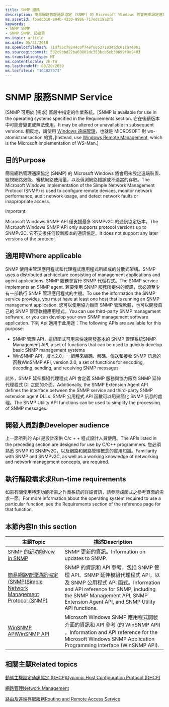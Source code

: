 ```yaml
---
title: SNMP 服務
description: 簡易網路管理通訊協定 (SNMP) 的 Microsoft Windows 將會用來設定遠端裝置、監視網路效能、審核網路使用量，以及偵測網路錯誤或不適當的存取。重要事項： Microsoft Windows SNMP API 僅支援最多 SNMPv2C 的通訊協定版本。 它不支援任何較新版本的通訊協定。
ms.assetid: fbaddb10-804b-4230-8986-717edc19a2f5
keywords:
- SNMP SNMP
- SNMP SNMP，起始頁
ms.topic: article
ms.date: 05/31/2018
ms.openlocfilehash: 71df55c79244c0f74ef685271834adc01ca7e981
ms.sourcegitcommit: 592c9bbd22ba69802dc353bcb5eb30699f9e9403
ms.translationtype: MT
ms.contentlocale: zh-TW
ms.lasthandoff: 08/20/2020
ms.locfileid: "104023973"
---
```

# <a name="snmp-service"></a><span data-ttu-id="8ea84-106">SNMP 服務</span><span class="sxs-lookup"><span data-stu-id="8ea84-106">SNMP Service</span></span>

<span data-ttu-id="8ea84-107">\[SNMP 可用於 [需求] 區段中指定的作業系統。</span><span class="sxs-lookup"><span data-stu-id="8ea84-107">\[SNMP is available for use in the operating systems specified in the Requirements section.</span></span> <span data-ttu-id="8ea84-108">它在後續版本中可能會變更或無法使用。</span><span class="sxs-lookup"><span data-stu-id="8ea84-108">It may be altered or unavailable in subsequent versions.</span></span> <span data-ttu-id="8ea84-109">相反地，請使用 [Windows 遠端管理](/windows/desktop/WinRM/portal)，也就是 MICROSOFT 對 ws-atomictransaction 的實。\]</span><span class="sxs-lookup"><span data-stu-id="8ea84-109">Instead, use [Windows Remote Management](/windows/desktop/WinRM/portal), which is the Microsoft implementation of WS-Man.\]</span></span>

## <a name="purpose"></a><span data-ttu-id="8ea84-110">目的</span><span class="sxs-lookup"><span data-stu-id="8ea84-110">Purpose</span></span>

<span data-ttu-id="8ea84-111">簡易網路管理通訊協定 (SNMP) 的 Microsoft Windows 將會用來設定遠端裝置、監視網路效能、審核網路使用量，以及偵測網路錯誤或不適當的存取。</span><span class="sxs-lookup"><span data-stu-id="8ea84-111">The Microsoft Windows implementation of the Simple Network Management Protocol (SNMP) is used to configure remote devices, monitor network performance, audit network usage, and detect network faults or inappropriate access.</span></span>

> [!IMPORTANT]
> <span data-ttu-id="8ea84-112">Microsoft Windows SNMP API 僅支援最多 SNMPv2C 的通訊協定版本。</span><span class="sxs-lookup"><span data-stu-id="8ea84-112">The Microsoft Windows SNMP API only supports protocol versions up to SNMPv2C.</span></span> <span data-ttu-id="8ea84-113">它不支援任何較新版本的通訊協定。</span><span class="sxs-lookup"><span data-stu-id="8ea84-113">It does not support any later versions of the protocol.</span></span>

 

## <a name="where-applicable"></a><span data-ttu-id="8ea84-114">適用時</span><span class="sxs-lookup"><span data-stu-id="8ea84-114">Where applicable</span></span>

<span data-ttu-id="8ea84-115">SNMP 使用由管理應用程式和代理程式應用程式所組成的分散式架構。</span><span class="sxs-lookup"><span data-stu-id="8ea84-115">SNMP uses a distributed architecture consisting of management applications and agent applications.</span></span> <span data-ttu-id="8ea84-116">SNMP 服務會實行 SNMP 代理程式。</span><span class="sxs-lookup"><span data-stu-id="8ea84-116">The SNMP service implements an SNMP agent.</span></span> <span data-ttu-id="8ea84-117">若要使用 SNMP 服務所提供的資訊，您必須至少有一部執行 SNMP 管理應用程式的主機。</span><span class="sxs-lookup"><span data-stu-id="8ea84-117">To use the information the SNMP service provides, you must have at least one host that is running an SNMP management application.</span></span> <span data-ttu-id="8ea84-118">您可以使用協力廠商 SNMP 管理軟體，也可以開發自己的 SNMP 管理軟體應用程式。</span><span class="sxs-lookup"><span data-stu-id="8ea84-118">You can use third-party SNMP management software, or you can develop your own SNMP management software application.</span></span> <span data-ttu-id="8ea84-119">下列 Api 適用于此用途：</span><span class="sxs-lookup"><span data-stu-id="8ea84-119">The following APIs are available for this purpose:</span></span>

-   <span data-ttu-id="8ea84-120">SNMP 管理 API，這組函式可用來快速開發基本的 SNMP 管理系統</span><span class="sxs-lookup"><span data-stu-id="8ea84-120">SNMP Management API, a set of functions that can be used to quickly develop basic SNMP management systems</span></span>
-   <span data-ttu-id="8ea84-121">WinSNMP API，版本2.0，一組用來編碼、解碼、傳送和接收 SNMP 訊息的函數</span><span class="sxs-lookup"><span data-stu-id="8ea84-121">WinSNMP API, version 2.0, a set of functions for encoding, decoding, sending, and receiving SNMP messages</span></span>

<span data-ttu-id="8ea84-122">此外，SNMP 延伸模組代理程式 API 會定義 SNMP 服務與協力廠商 SNMP 延伸代理程式 Dll 之間的介面。</span><span class="sxs-lookup"><span data-stu-id="8ea84-122">Additionally, the SNMP Extension Agent API defines the interface between the SNMP service and third-party SNMP extension agent DLLs.</span></span> <span data-ttu-id="8ea84-123">SNMP 公用程式 API 函數可以用來簡化 SNMP 訊息的處理。</span><span class="sxs-lookup"><span data-stu-id="8ea84-123">The SNMP Utility API functions can be used to simplify the processing of SNMP messages.</span></span>

## <a name="developer-audience"></a><span data-ttu-id="8ea84-124">開發人員對象</span><span class="sxs-lookup"><span data-stu-id="8ea84-124">Developer audience</span></span>

<span data-ttu-id="8ea84-125">上一節所列的 Api 是設計來供 C/c + + 程式設計人員使用。</span><span class="sxs-lookup"><span data-stu-id="8ea84-125">The APIs listed in the preceding section are designed for use by C/C++ programmers.</span></span> <span data-ttu-id="8ea84-126">您必須熟悉 SNMP 和 SNMPv2C，以及網路和網路管理概念的實用知識。</span><span class="sxs-lookup"><span data-stu-id="8ea84-126">Familiarity with SNMP and SNMPv2C, as well as a working knowledge of networking and network management concepts, are required.</span></span>

## <a name="run-time-requirements"></a><span data-ttu-id="8ea84-127">執行階段需求求</span><span class="sxs-lookup"><span data-stu-id="8ea84-127">Run-time requirements</span></span>

<span data-ttu-id="8ea84-128">如需有關使用特定功能所需之作業系統的詳細資訊，請參閱該函式之參考頁面的需求一節。</span><span class="sxs-lookup"><span data-stu-id="8ea84-128">For more information about the operating system required to use a particular function, see the Requirements section of the reference page for that function.</span></span>

## <a name="in-this-section"></a><span data-ttu-id="8ea84-129">本節內容</span><span class="sxs-lookup"><span data-stu-id="8ea84-129">In this section</span></span>



| <span data-ttu-id="8ea84-130">主題</span><span class="sxs-lookup"><span data-stu-id="8ea84-130">Topic</span></span>                                                                                                | <span data-ttu-id="8ea84-131">描述</span><span class="sxs-lookup"><span data-stu-id="8ea84-131">Description</span></span>                                                                                                                                     |
|------------------------------------------------------------------------------------------------------|-------------------------------------------------------------------------------------------------------------------------------------------------|
| [<span data-ttu-id="8ea84-132">SNMP 的新功能</span><span class="sxs-lookup"><span data-stu-id="8ea84-132">New in SNMP</span></span>](new-in-snmp.md)<br/>                                                            | <span data-ttu-id="8ea84-133">SNMP 更新的資訊。</span><span class="sxs-lookup"><span data-stu-id="8ea84-133">Information on updates to SNMP.</span></span><br/>                                                                                                      |
| [<span data-ttu-id="8ea84-134">簡易網路管理通訊協定 (SNMP)</span><span class="sxs-lookup"><span data-stu-id="8ea84-134">Simple Network Management Protocol (SNMP)</span></span>](simple-network-management-protocol-snmp-.md)<br/> | <span data-ttu-id="8ea84-135">SNMP 的資訊和 API 參考，包括 SNMP 管理 API、SNMP 延伸模組代理程式 API，以及 SNMP 公用程式 API 函式。</span><span class="sxs-lookup"><span data-stu-id="8ea84-135">Information and API reference for SNMP, including the SNMP Management API, SNMP Extension Agent API, and SNMP Utility API functions.</span></span><br/> |
| [<span data-ttu-id="8ea84-136">WinSNMP API</span><span class="sxs-lookup"><span data-stu-id="8ea84-136">WinSNMP API</span></span>](snmp-reference.md)<br/>                                                         | <span data-ttu-id="8ea84-137">Microsoft Windows SNMP 應用程式開發介面的資訊和 API 參考 (的 WinSNMP API) 。</span><span class="sxs-lookup"><span data-stu-id="8ea84-137">Information and API reference for the Microsoft Windows SNMP Application Programming Interface (WinSNMP API).</span></span> <br/>                       |



 

## <a name="related-topics"></a><span data-ttu-id="8ea84-138">相關主題</span><span class="sxs-lookup"><span data-stu-id="8ea84-138">Related topics</span></span>

<dl> <dt>

[<span data-ttu-id="8ea84-139">動態主機設定通訊協定 (DHCP)</span><span class="sxs-lookup"><span data-stu-id="8ea84-139">Dynamic Host Configuration Protocol (DHCP)</span></span>](/previous-versions/windows/desktop/dhcp/dhcp-start-page)
</dt> <dt>

[<span data-ttu-id="8ea84-140">網路管理</span><span class="sxs-lookup"><span data-stu-id="8ea84-140">Network Management</span></span>](/windows/desktop/NetMgmt/network-management)
</dt> <dt>

[<span data-ttu-id="8ea84-141">路由及遠端存取服務</span><span class="sxs-lookup"><span data-stu-id="8ea84-141">Routing and Remote Access Service</span></span>](/windows/desktop/RRAS/portal)
</dt> </dl>

 

